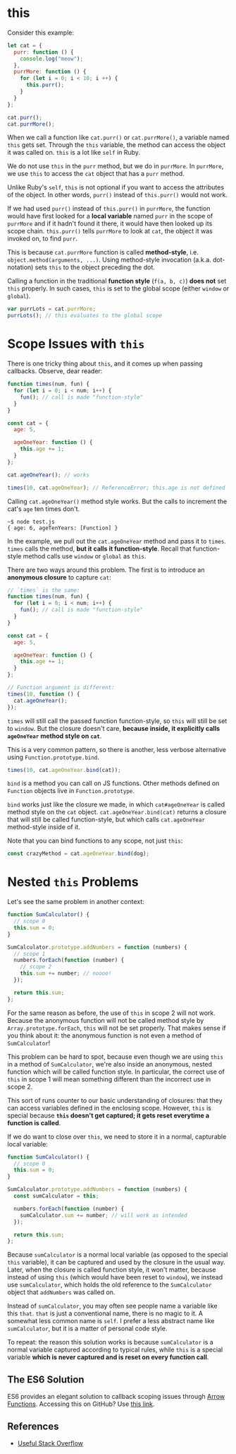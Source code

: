 # this

Consider this example:

```javascript
let cat = {
  purr: function () {
    console.log("meow");
  },
  purrMore: function () {
    for (let i = 0; i < 10; i ++) {
      this.purr();
    }
  }
};

cat.purr();
cat.purrMore();
```

When we call a function like `cat.purr()` or `cat.purrMore()`, a variable named `this` gets set. Through the `this` variable, the method can access the object it was called on. `this` is a lot like `self` in Ruby.

We do not use `this` in the `purr` method, but we do in `purrMore`. In `purrMore`, we use `this` to access the `cat` object that has a `purr` method.

Unlike Ruby's `self`, `this` is not optional if you want to access the attributes of the object. In other words, `purr()` instead of `this.purr()` would not work.

If we had used `purr()` instead of `this.purr()` in `purrMore`, the function would have first looked for a **local variable** named `purr` in the scope of `purrMore` and if it hadn't found it there, it would have then looked up its scope chain. `this.purr()` tells `purrMore` to look at `cat`, the object it was invoked on, to find `purr`.

This is because `cat.purrMore` function is called **method-style**, i.e. `object.method(arguments, ...)`. Using method-style invocation (a.k.a. dot-notation) sets `this` to the object preceding the dot.

Calling a function in the traditional **function style** (`f(a, b, c)`) **does not** set `this` properly. In such cases, `this` is set to the global scope (either `window` or `global`).

```js
var purrLots = cat.purrMore;
purrLots(); // this evaluates to the global scope
```

# Scope Issues with `this`

There is one tricky thing about `this`, and it comes up when passing callbacks. Observe, dear reader:

```javascript
function times(num, fun) {
  for (let i = 0; i < num; i++) {
    fun(); // call is made "function-style"
  }
}

const cat = {
  age: 5,

  ageOneYear: function () {
    this.age += 1;
  }
};

cat.ageOneYear(); // works

times(10, cat.ageOneYear); // ReferenceError; this.age is not defined
```

Calling `cat.ageOneYear()` method style works. But the calls to increment the cat's `age` ten times don't.

```
~$ node test.js
{ age: 6, ageTenYears: [Function] }
```

In the example, we pull out the `cat.ageOneYear` method and pass it to `times`. `times` calls the method, **but it calls it
function-style**. Recall that function-style method calls use `window` or `global` as `this`.

There are two ways around this problem. The first is to introduce an **anonymous closure** to capture `cat`:

```javascript
// `times` is the same:
function times(num, fun) {
  for (let i = 0; i < num; i++) {
    fun(); // call is made "function-style"
  }
}

const cat = {
  age: 5,

  ageOneYear: function () {
    this.age += 1;
  }
};

// Function argument is different:
times(10, function () {
  cat.ageOneYear();
});
```

`times` will still call the passed function function-style, so `this` will still be set to `window`. But the closure doesn't care, **because inside, it explicitly calls `ageOneYear` method style on `cat`**.

This is a very common pattern, so there is another, less verbose alternative using `Function.prototype.bind`.

```javascript
times(10, cat.ageOneYear.bind(cat));
```

`bind` is a method you can call on JS functions. Other methods defined on `Function` objects live in `Function.prototype`.

`bind` works just like the closure we made, in which `cat#ageOneYear` is called method style on the `cat`
object. `cat.ageOneYear.bind(cat)` returns a closure that will still be called function-style, but which calls `cat.ageOneYear` method-style inside of it.

Note that you can bind functions to any scope, not just `this`:

```javascript
const crazyMethod = cat.ageOneYear.bind(dog);
```

# Nested `this` Problems

Let's see the same problem in another context:

```javascript
function SumCalculator() {
  // scope 0
  this.sum = 0;
}

SumCalculator.prototype.addNumbers = function (numbers) {
  // scope 1
  numbers.forEach(function (number) {
    // scope 2
    this.sum += number; // noooo!
  });

  return this.sum;
};
```

For the same reason as before, the use of `this` in scope 2 will not
work. Because the anonymous function will not be called method style
by `Array.prototype.forEach`, `this` will not be set properly. That makes sense if you think about it: the anonymous function is not even a method of `SumCalculator`!

This problem can be hard to spot, because even though we are using
`this` in a method of `SumCalculator`, we're also inside an anonymous,
nested function which will be called function style. In particular, the correct use of `this` in scope 1 will mean something different than the incorrect use in scope 2.

This sort of runs counter to our basic understanding of closures: that they can access variables defined in the enclosing scope. However, `this` is special because **`this` doesn't get captured; it gets reset everytime a function is called**.

If we do want to close over `this`, we need to store it in a normal, capturable local variable:

```javascript
function SumCalculator() {
  // scope 0
  this.sum = 0;
}

SumCalculator.prototype.addNumbers = function (numbers) {
  const sumCalculator = this;

  numbers.forEach(function (number) {
    sumCalculator.sum += number; // will work as intended
  });

  return this.sum;
};
```

Because `sumCalculator` is a normal local variable (as opposed to the
special `this` variable), it can be captured and used by the closure
in the usual way. Later, when the closure is called function style, it
won't matter, because instead of using `this` (which would have been
reset to `window`), we instead use `sumCalculator`, which holds the
old reference to the `SumCalculator` object that `addNumbers` was
called on.

Instead of `sumCalculator`, you may often see people name a variable
like this `that`. `that` is just a conventional name, there is no
magic to it. A somewhat less common name is `self`. I prefer a less
abstract name like `sumCalculator`, but it is a matter of personal
code style.

To repeat: the reason this solution works is because `sumCalculator`
is a normal variable captured according to typical rules, while `this`
is a special variable **which is never captured and is reset on every
function call**.

## The ES6 Solution

ES6 provides an elegant solution to callback scoping issues through [Arrow Functions][fat-arrow]. Accessing this on GitHub? Use [this link][github-fat-arrow]. 

[fat-arrow]: es6-arrow-functions
[github-fat-arrow]: https://github.com/appacademy/curriculum/blob/master/javascript/readings/fat-arrows.md

## References

* [Useful Stack Overflow](http://stackoverflow.com/questions/4886632/what-does-var-that-this-mean-in-javascript)
